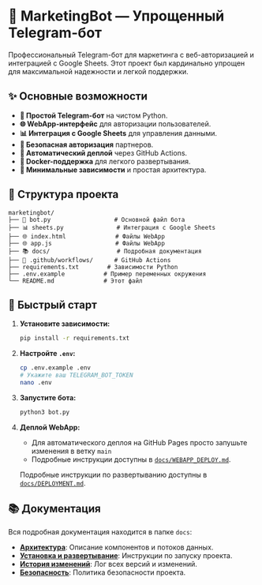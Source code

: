 # 🚀 MarketingBot — Упрощенный Telegram-бот

Профессиональный Telegram-бот для маркетинга с веб-авторизацией и интеграцией с Google Sheets. Этот проект был кардинально упрощен для максимальной надежности и легкой поддержки.

## ✨ Основные возможности

- **🤖 Простой Telegram-бот** на чистом Python.
- **🌐 WebApp-интерфейс** для авторизации пользователей.
- **📊 Интеграция с Google Sheets** для управления данными.
- **🔐 Безопасная авторизация** партнеров.
- **🚀 Автоматический деплой** через GitHub Actions.
- **🐳 Docker-поддержка** для легкого развертывания.
- **🔧 Минимальные зависимости** и простая архитектура.

## 📁 Структура проекта

```
marketingbot/
├── 🤖 bot.py                  # Основной файл бота
├── 📊 sheets.py               # Интеграция с Google Sheets
├── 🌐 index.html              # Файлы WebApp
├── 🌐 app.js                  # Файлы WebApp
├── 📚 docs/                   # Подробная документация
├── 🔄 .github/workflows/      # GitHub Actions
├── requirements.txt        # Зависимости Python
├── .env.example           # Пример переменных окружения
└── README.md              # Этот файл
```

## 🚀 Быстрый старт

1.  **Установите зависимости:**
    ```bash
    pip install -r requirements.txt
    ```

2. **Настройте `.env`:**
    ```bash
    cp .env.example .env
    # Укажите ваш TELEGRAM_BOT_TOKEN
    nano .env
    ```

3.  **Запустите бота:**
    ```bash
    python3 bot.py
    ```

4.  **Деплой WebApp:**
    - Для автоматического деплоя на GitHub Pages просто запушьте изменения в ветку `main`
    - Подробные инструкции доступны в [`docs/WEBAPP_DEPLOY.md`](./docs/WEBAPP_DEPLOY.md).

    Подробные инструкции по развертыванию доступны в [`docs/DEPLOYMENT.md`](./docs/DEPLOYMENT.md).

## 📚 Документация

Вся подробная документация находится в папке `docs`:

- **[Архитектура](./docs/ARCHITECTURE.md)**: Описание компонентов и потоков данных.
- **[Установка и развертывание](./docs/DEPLOYMENT.md)**: Инструкции по запуску проекта.
- **[История изменений](./docs/CHANGELOG.md)**: Лог всех версий и изменений.
- **[Безопасность](./docs/SECURITY.md)**: Политика безопасности проекта.